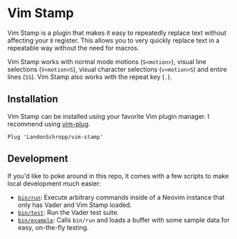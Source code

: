 # Vim Stamp

Vim Stamp is a plugin that makes it easy to repeatedly replace text without affecting your
`0` register. This allows you to very quickly replace text in a repeatable way without the need for
macros.

Vim Stamp works with normal mode motions (`S<motion>`), visual line selections (`V<motion>S`),
visual character selections (`v<motion>S`) and entire lines (`SS`). Vim Stamp also works with the
repeat key (`.`).

## Installation

Vim Stamp can be installed using your favorite Vim plugin manager. I recommend using
[vim-plug](https://github.com/junegunn/vim-plug).

``` vim
Plug 'LandonSchropp/vim-stamp'
```

## Development

If you'd like to poke around in this repo, it comes with a few scripts to make local development
much easier:

* [`bin/run`](bin/run): Execute arbitrary commands inside of a Neovim instance that only has Vader
  and Vim Stamp loaded.
* [`bin/test`](bin/test): Run the Vader test suite.
* [`bin/example`](bin/run): Calls `bin/run` and loads a buffer with some sample data for easy,
  on-the-fly testing.
